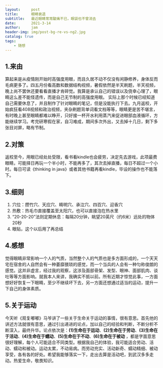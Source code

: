 ```yaml
---
layout:     post
title:      眼睛衰退
subtitle:   最近眼睛常常酸痛不已，眼袋也不曾消去
date:       2021-3-14
author:     jam
header-img: img/post-bg-re-vs-ng2.jpg
catalog: true
tags:
    - 随想
---
```


## 1.来由
算起来是从疫情刚开始时高强度用眼，而且久居不动不仅没有闲静修养，身体反而毛病更多了。四五月份看高数和数据结构视频，暑假依然是半天刷题，半天视频，晚上尚不罢休还要看看直播才肯碎觉。我算是承认自己的错误以及侥幸心理了，眼睛这么差不能怪遗传，而是自己无节制的高强度用眼。
实际上那个时候已经知道自己需要休息了，并且制作了针对眼睛的笔记，但是没能执行下去。九月返校，开始疯狂看408视频和政治视频，夹杂刷题背单词看文档等等，眼睛更是苦不堪言，有时晚上甚至眼睛都难以睁开，只好接一杯开水利用蒸汽来促进眼部血液循环，方能继续学习。考完研寒假在家，自习难成，期间多次外出，又去掉十几日，剩下多张目对屏，略有节制。
## 2.对策
返校至今，用眼已经处处受限，看书看kindle也会疲劳，决定先去游戏，此项最费眼睛，可能择日再玩一个半小时，不能再多了，其次去掉直播，每日不超过一个小时。每日可读《thinking in java》或者其他书籍再看kindle，毕设的操作也不能落下。
## 3.细则
   1. 穴位：攒竹穴、天应穴、睛明穴、承泣穴、四百穴、迎香穴
   2. 热敷：热毛巾直接覆盖至太阳穴，也可以直接泡在热水里
   3. “20-20-20”法则定期休息：每隔20分钟，眺望20英尺（约6米）远处的物体20秒
   4. 眼贴，这个以后用了再总结

## 4.感想
觉得眼睛非常影响一个人的气质，当然整个人的气质也是多方面形成的，一个天天宅在宿舍的人自然会有一种萎靡猥琐的感觉，而一个当兵的人会有一种匀称俊朗的感觉。这并非虚言，经过我的观察，这涉及面部骨架、发型、眼神、面部肌肉、谈吐等等方面影响。就我本人来讲，我确实不抵以前。所有近期才惊觉此事，一方面想好好恢复一下眼睛，至少不继续坏下去，另一方面还想通过适当的运动，提升一下自己的身体素质。
## 5.关于运动
今天听《观复嘟嘟》马爷讲了一些关于生命关于运动的事情，很有意思。首先他的讲述方法就很有意思，通过引出递进的论点，加以自己的经验和判断，不断分析不断深入，最终升华。论点依次是：**(1)生命在于运动**、**(2)生命在于劳动**、**(3)生命在于活动**、**(4)生命在于蠕动**、**(5)生命在于不动**、**(6)生命在于被动** ，都是字面意思很好理解，每个人可能适合不同类型。根据我自己的体验，我可能适合劳动、活动、蠕动和被动。运动太累，不动易病。而劳动充实、活动新奇、蠕动精细、被动享受，各有各的好处。希望我能够落实一下，走出去算是活动吧，到武汉多多走动。热爱生命，敬畏知识。
